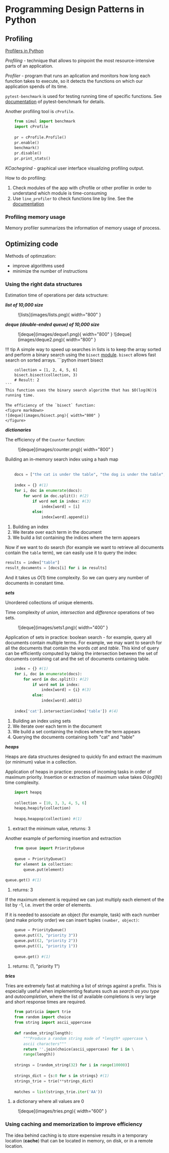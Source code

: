 # Programming Design Patterns in Python

## Profiling

[Profilers in Python](https://docs.python.org/3/library/profile.html)

_Profiling_ - technique that allows to pinpoint the most resource-intensive parts of an application.

_Profiler_ - program that runs an aplication and monitors how long each function takes to execute, so it detects the functions on which our application spends of its time. 

```pytest-benchmark``` is used for testing running time of specific functions. See [documentation](https://pytest-benchmark.readthedocs.io/en/stable/usage.html) of pytest-benchmark for details.


Another profiling tool is ```cProfile```.

```python
    from simul import benchmark
    import cProfile

    pr = cProfile.Profile()
    pr.enable()
    benchmark()
    pr.disable()
    pr.print_stats()
```

_KCachegrind_ - graphical user interface visualizing profiling output. 

How to do profiling:

1. Check modules of the app with cProfile or other profiler in order to understand which module is time-consuming
2. Use ```line_profiler``` to check functions line by line. See the [documentation](https://github.com/rkern/line_profiler)

### Profiling memory usage

Memory profiler summarizes the information of memory usage of process. 

## Optimizing code

Methods of optimzation:

- improve algorithms used
- minimize the number of instructions

### Using the right data structures

Estimation time of operations per data sctructure:

**_list of 10,000 size_**

<figure markdown>
  ![lists](images/lists.png){ width="800" }
</figure>

**_deque (double-ended queue) of 10,000 size_**

<figure markdown>
  ![deque](images/deque1.png){ width="800" }
  ![deque](images/deque2.png){ width="800" }
</figure>

!!! tip
    A simple way to speed up searches in lists is to keep the array sorted and perform a binary search using the `bisect` [module](https://docs.python.org/3.10/library/bisect.html). `bisect` allows fast search on sorted arrays. 
    ```python
        insert bisect

        collection = [1, 2, 4, 5, 6]
        bisect.bisect(collection, 3)
        # Result: 2
    ```
    This function uses the binary search algorithm that has $O(log(N))$ running time.

    The efficiency of the `bisect` function:
    <figure markdown>
    ![deque](images/bisect.png){ width="800" }
    </figure>

**_dictionaries_**

The efficiency of the `Counter` function:
<figure markdown>
![deque](images/counter.png){ width="800" }
</figure>

Building an in-memory search index using a hash map

```python

    docs = ["the cat is under the table", "the dog is under the table", "cats and dogs smell roses", "Carla eats an apple"]
    
    index = {} #(1)
    for i, doc in enumerate(docs):
        for word in doc.split(): #(2)
            if word not in index: #(3)
                index[word] = [i]
            else:
                index[word].append(i)
```

1. Building an index
2. We iterate over each term in the document
3. We build a list containing the indices where the term appears

Now if we want to do search (for example we want to retrieve all documents contain the `table` term), we can easily use it to query the index:

```python
results = index["table"]
result_documents = [docs[i] for i in results]
```

And it takes us $O(1)$ time complexity. So we can query any number of documents in constant time. 

**_sets_**

Unordered collections of unique elements.

Time complexity of _union_, _intersection_ and _difference_ operations of two sets.

<figure markdown>
![deque](images/sets1.png){ width="400" }
</figure>

Application of sets in practice: boolean search - for example, query all documents contain multiple terms. For example, we may want to search for all the documents that contain the words _cat_ and _table_. This kind of query can be efficiently computed by taking the intersection between the set of documents containing cat and the set of documents containing table.

```python
    index = {} #(1)
    for i, doc in enumerate(docs):  
        for word in doc.split(): #(2) 
            if word not in index:
                index[word] = {i} #(3)
            else:
                index[word].add(i)
    
    index['cat'].intersection(index['table']) #(4) 
```

1. Building an index using sets
2. We iterate over each term in the document
3. We build a set containing the indices where the term appears
4. Querying the documents containing both "cat" and "table"

**_heaps_**

Heaps are data structures designed to quickly fin and extract the maximum (or minimum) value in a collection. 

Application of heaps in practice: process of incoming tasks in order of maximum priority. Insertion or extraction of maximum value takes $O(log(N))$ time complexity.

```python
    import heapq

    collection = [10, 3, 3, 4, 5, 6]
    heapq.heapify(collection)

    heapq.heappop(collection) #(1)
```

1. extract the minimum value, returns: 3

Another example of performing insertion and extraction

```python
    from queue import PriorityQueue

    queue = PriorityQueue()
    for element in collection:
        queue.put(element)

queue.get() #(1)
```

1. returns: 3

If the maximum element is required we can just multiply each element of the list by -1, i.e. invert the order of elements. 

If it is needed to associate an object (for example, task) with each number (and make priority order) we can insert tuples `(number, object)`:

```python
    queue = PriorityQueue()
    queue.put((3, "priority 3"))
    queue.put((2, "priority 2"))
    queue.put((1, "priority 1"))

    queue.get() #(1)
```

1. returns: (1, "priority 1")

**_tries_**

Tries are extremely fast at matching a list of strings against a prefix. This is especially useful when implementing features such as _search as you type_ and _autocompletion_, where the list of available completions is very large and short response
times are required.

```python
    from patricia import trie
    from random import choice
    from string import ascii_uppercase

    def random_string(length):
        """Produce a random string made of *length* uppercase \
        ascii characters"""
        return ''.join(choice(ascii_uppercase) for i in \
        range(length))

    strings = [random_string(32) for i in range(10000)]

    strings_dict = {s:0 for s in strings} #(1)
    strings_trie = trie(**strings_dict)

    matches = list(strings_trie.iter('AA'))
```

1. a dictionary where all values are 0

<figure markdown>
![deque](images/tries.png){ width="600" }
</figure>

### Using caching and memorization to improve efficiency

The idea behind caching is to store expensive results in a temporary location (**cache**) that can be located in memory, on disk, or in a remote location. 